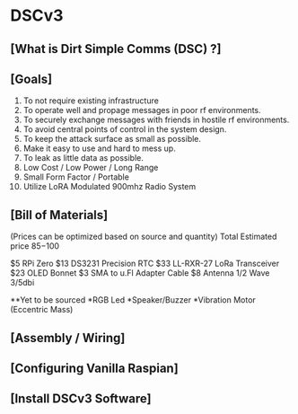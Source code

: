 # DSCv3

[What is Dirt Simple Comms (DSC) ?]
------------------

[Goals]
----------------
 1. To not require existing infrastructure
 2. To operate well and propage messages in poor rf environments.
 3. To securely exchange messages with friends in hostile rf environments. 
 4. To avoid central points of control in the system design.
 5. To keep the attack surface as small as possible.
 6. Make it easy to use and hard to mess up.
 7. To leak as little data as possible.
 8. Low Cost / Low Power / Long Range
 9. Small Form Factor / Portable
 10. Utilize LoRA Modulated 900mhz Radio System

[Bill of Materials]
------------------
(Prices can be optimized based on source and quantity)
Total Estimated price $85-$100

$5 RPi Zero 
$13 DS3231 Precision RTC
$33 LL-RXR-27 LoRa Transceiver
$23 OLED Bonnet
$3 SMA to u.Fl Adapter Cable
$8 Antenna 1/2 Wave 3/5dbi

**Yet to be sourced
*RGB Led
*Speaker/Buzzer
*Vibration Motor (Eccentric Mass)

[Assembly / Wiring]
------------------

[Configuring Vanilla Raspian]
------------------

[Install DSCv3 Software]
------------------

